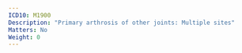 ```yaml
---
ICD10: M1900
Description: "Primary arthrosis of other joints: Multiple sites"
Matters: No
Weight: 0
---
```

